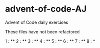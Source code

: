 # advent-of-code-AJ
Advent of Code daily exercises

These files have not been refactored

1 : **
2 : **
3 : **
4 : **
5 : **
6 : **
7 : **
8 : *
